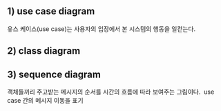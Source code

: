 ## 1) use case diagram

유스 케이스(use case)는 사용자의 입장에서 본 시스템의 행동을 일컫는다.


## 2) class diagram

## 3) sequence diagram

객체들끼리 주고받는 메시지의 순서를 시간의 흐름에 따라 보여주는 그림이다. ​
use case 간의 메시지 이동을 표기
<!--stackedit_data:
eyJoaXN0b3J5IjpbNTI3NDY4ODEsLTE5OTk5NzkwMTRdfQ==
-->